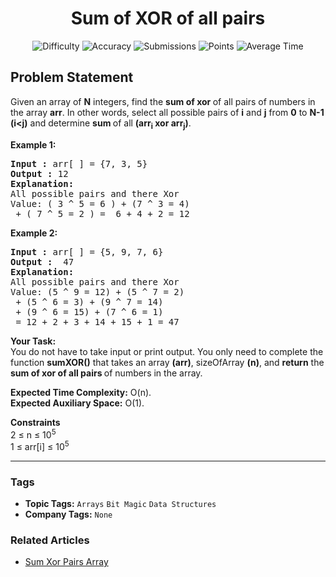 <h1 align="center">Sum of XOR of all pairs</h1>

<p align="center">
  <img alt="Difficulty" title="Difficulty" src="https://custom-icon-badges.demolab.com/badge/Difficulty: Medium-1F222E?style=for-the-badge&logoColor=white&logo=fire"/>
  <img alt="Accuracy" title="Accuracy" src="https://custom-icon-badges.demolab.com/badge/Accuracy: 45.14%25-1F222E?style=for-the-badge&logoColor=white&logo=target"/>
  <img alt="Submissions" title="Submissions" src="https://custom-icon-badges.demolab.com/badge/Submissions: 52K+-1F222E?style=for-the-badge&logoColor=white&logo=repo"/>
  <img alt="Points" title="Points" src="https://custom-icon-badges.demolab.com/badge/Points: 4-1F222E?style=for-the-badge&logoColor=white&logo=award"/>
  <img alt="Average Time" title="Average Time" src="https://custom-icon-badges.demolab.com/badge/Average%20Time: N/A-1F222E?style=for-the-badge&logoColor=white&logo=clock"/>
</p>

## Problem Statement

Given an array of <b>N</b> integers, find the <b>sum of xor </b>of all pairs of numbers in the array <b>arr</b>. In other words, select all possible pairs of <b>i</b> and <b>j</b> from <b>0</b> to <b>N-1 (i<j)</b> and determine <b>sum </b>of all <b>(arr<sub>i</sub> xor arr<sub>j</sub>)</b>.

<b>Example 1:</b>

<pre><b>Input :</b> arr[ ] = {7, 3, 5}
<b>Output :</b> 12
<b>Explanation:</b>
All possible pairs and there Xor
Value: ( 3 ^ 5 = 6 ) + (7 ^ 3 = 4)
 + ( 7 ^ 5 = 2 ) =  6 + 4 + 2 = 12
</pre>

<b>Example 2:</b>

<pre><b>Input :</b> arr[ ] = {5, 9, 7, 6} <b>
Output :</b>  47<br><b>Explanation:<br></b>All possible pairs and there Xor<br>Value: (5 ^ 9 = 12) + (5 ^ 7 = 2)<br> + (5 ^ 6 = 3) + (9 ^ 7 = 14)<br> + (9 ^ 6 = 15) + (7 ^ 6 = 1)<br> = 12 + 2 + 3 + 14 + 15 + 1 = 47</pre>

<b>Your Task:</b><br>You do not have to take input or print output. You only need to complete the function <b>sumXOR()</b> that takes an array <b>(arr)</b>, sizeOfArray <b>(n)</b>, and <b>return</b> the <b>sum of xor of all pairs </b>of numbers in the array.

<b>Expected Time Complexity:</b> O(n).<br><b>Expected Auxiliary Space:</b> O(1).

<b>Constraints</b><br>2 ≤ n ≤ 10<sup>5</sup><br>1 ≤ arr[i] ≤ 10<sup>5 </sup>


<hr>

### Tags
- **Topic Tags:** `Arrays` `Bit Magic` `Data Structures`
- **Company Tags:** `None`

### Related Articles
- [Sum Xor Pairs Array](https://www.geeksforgeeks.org/sum-xor-pairs-array/)
